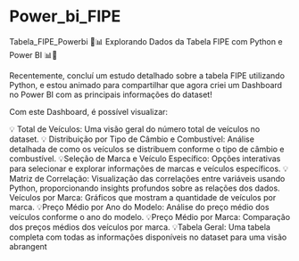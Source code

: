 # Power_bi_FIPE
Tabela_FIPE_Powerbi
🚗📊 Explorando Dados da Tabela FIPE com Python e Power BI 📊🚗

Recentemente, concluí um estudo detalhado sobre a tabela FIPE utilizando Python, e estou animado para compartilhar que agora criei um Dashboard no Power BI com as principais informações do dataset!

Com este Dashboard, é possível visualizar:

💡 Total de Veículos: Uma visão geral do número total de veículos no dataset.
💡 Distribuição por Tipo de Câmbio e Combustível: Análise detalhada de como os veículos se distribuem conforme o tipo de câmbio e combustível.
💡Seleção de Marca e Veículo Específico: Opções interativas para selecionar e explorar informações de marcas e veículos específicos.
💡Matriz de Correlação: Visualização das correlações entre variáveis usando Python, proporcionando insights profundos sobre as relações dos dados.
Veículos por Marca: Gráficos que mostram a quantidade de veículos por marca.
💡Preço Médio por Ano do Modelo: Análise do preço médio dos veículos conforme o ano do modelo.
💡Preço Médio por Marca: Comparação dos preços médios dos veículos por marca.
💡Tabela Geral: Uma tabela completa com todas as informações disponíveis no dataset para uma visão abrangent
